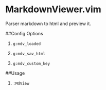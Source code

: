 MarkdownViewer.vim
===================
Parser markdown to html and preview it.


##Config Options
1. `g:mdv_loaded`

1. `g:mdv_sav_html`

1. `g:mdv_custom_key`


##Usage
1. `:MdView`



